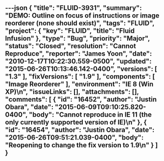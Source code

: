 ---json
{
  "title": "FLUID-3931",
  "summary": "DEMO: Outline on focus of instructions or image reorderer (none should exist)",
  "tags": "FLUID",
  "project": {
    "key": "FLUID",
    "title": "Fluid Infusion"
  },
  "type": "Bug",
  "priority": "Major",
  "status": "Closed",
  "resolution": "Cannot Reproduce",
  "reporter": "James Yoon",
  "date": "2010-12-17T10:22:30.559-0500",
  "updated": "2015-06-26T10:13:46.142-0400",
  "versions": [
    "1.3"
  ],
  "fixVersions": [
    "1.9"
  ],
  "components": [
    "Image Reorderer"
  ],
  "environment": "IE 8 (Win XP)\n",
  "issueLinks": [],
  "attachments": [],
  "comments": [
    {
      "id": "16452",
      "author": "Justin Obara",
      "date": "2015-06-09T09:10:25.820-0400",
      "body": "Cannot reproduce in IE 11 (the only currently supported version of IE)\n"
    },
    {
      "id": "16454",
      "author": "Justin Obara",
      "date": "2015-06-26T09:51:21.039-0400",
      "body": "Reopening to change the fix version to 1.9\n"
    }
  ]
}
---

        